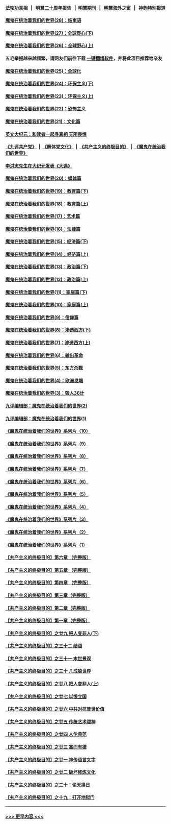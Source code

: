 #### [法轮功真相](https://github.com/gfw-breaker/truth/blob/master/README.md?t=0) &nbsp;&nbsp;|&nbsp;&nbsp; [明慧二十周年报告](https://github.com/gfw-breaker/mh-reports/blob/master/README.md?t=0) &nbsp;&nbsp;|&nbsp;&nbsp;[明慧期刊](https://github.com/gfw-breaker/mh-qikan) &nbsp;&nbsp;|&nbsp;&nbsp; [明慧海外之窗](https://github.com/gfw-breaker/mh-news/blob/master/README.md?t=0) &nbsp;&nbsp;|&nbsp;&nbsp; [神韵特别报道](https://github.com/gfw-breaker/mh-news/blob/master/shenyun.md?t=0)
#### [魔鬼在统治着我们的世界(28)：结束语](../pages/nsc422/n10936246.md?t=07050501) 
#### [魔鬼在统治着我们的世界(27)：全球野心(下)](../pages/nsc422/n10928319.md?t=07050501) 
#### [魔鬼在统治着我们的世界(26)：全球野心(上)](../pages/nsc422/n10900318.md?t=07050501) 
#### 五毛举报越来越频繁，请网友们前往下载 [一键翻墙软件](https://github.com/gfw-breaker/ssr-accounts)，并将此项目推荐给亲友
#### [魔鬼在统治着我们的世界(25)：全球化](../pages/nsc422/n10788205.md?t=07050501) 
#### [魔鬼在统治着我们的世界(24)：环保主义(下)](../pages/nsc422/n10695307.md?t=07050501) 
#### [魔鬼在统治着我们的世界(23)：环保主义(上)](../pages/nsc422/n10688613.md?t=07050501) 
#### [魔鬼在统治着我们的世界(22)：恐怖主义](../pages/nsc422/n10614727.md?t=07050501) 
#### [魔鬼在统治着我们的世界(21)：文化篇](../pages/nsc422/n10597706.md?t=07050501) 
#### [英文大纪元：和读者一起寻真相 无所畏惧](../pages/nsc422/n12542027.md?t=07050501) 
#### [《九评共产党》](https://github.com/begood0513/9ping.md/blob/master/README.md) &nbsp;|&nbsp; [《解体党文化》](../../../../jtdwh.md/blob/master/README.md)  &nbsp;|&nbsp; [《共产主义的终极目的》](../../../../gczydzjmd.md/blob/master/README.md) &nbsp;|&nbsp; [《魔鬼在统治我们的世界》](../../../../mgztzwmdsj.md/blob/master/README.md) 
#### [李洪志先生在大纪元发表《大选》](../pages/nsc422/n12534746.md?t=07050501) 
#### [魔鬼在统治着我们的世界(20)：媒体篇](../pages/nsc422/n10586579.md?t=07050501) 
#### [魔鬼在统治着我们的世界(19)：教育篇(下)](../pages/nsc422/n10564808.md?t=07050501) 
#### [魔鬼在统治着我们的世界(18)：教育篇(上)](../pages/nsc422/n10526970.md?t=07050501) 
#### [魔鬼在统治着我们的世界(17)：艺术篇](../pages/nsc422/n10499093.md?t=07050501) 
#### [魔鬼在统治着我们的世界(16)：法律篇](../pages/nsc422/n10485969.md?t=07050501) 
#### [魔鬼在统治着我们的世界(15)：经济篇(下)](../pages/nsc422/n10469975.md?t=07050501) 
#### [魔鬼在统治着我们的世界(14)：经济篇(上)](../pages/nsc422/n10457370.md?t=07050501) 
#### [魔鬼在统治着我们的世界(13)：政治篇(下)](../pages/nsc422/n10448270.md?t=07050501) 
#### [魔鬼在统治着我们的世界(12)：政治篇(上)](../pages/nsc422/n10444576.md?t=07050501) 
#### [魔鬼在统治着我们的世界(11)：家庭篇(下)](../pages/nsc422/n10440961.md?t=07050501) 
#### [魔鬼在统治着我们的世界(10)：家庭篇(上)](../pages/nsc422/n10435448.md?t=07050501) 
#### [魔鬼在统治着我们的世界(9)：信仰篇](../pages/nsc422/n10432159.md?t=07050501) 
#### [魔鬼在统治着我们的世界(8)：渗透西方(下)](../pages/nsc422/n10429603.md?t=07050501) 
#### [魔鬼在统治着我们的世界(7)：渗透西方(上)](../pages/nsc422/n10426013.md?t=07050501) 
#### [魔鬼在统治着我们的世界(6)：输出革命](../pages/nsc422/n10421536.md?t=07050501) 
#### [魔鬼在统治着我们的世界(5)：东方杀戮](../pages/nsc422/n10417707.md?t=07050501) 
#### [魔鬼在统治着我们的世界(4)：欧洲发端](../pages/nsc422/n10414890.md?t=07050501) 
#### [魔鬼在统治着我们的世界(3)：毁人36计](../pages/nsc422/n10411583.md?t=07050501) 
#### [九评编辑部：魔鬼在统治着我们的世界(2)](../pages/nsc422/n10410036.md?t=07050501) 
#### [九评编辑部：魔鬼在统治着我们的世界(1)](../pages/nsc422/n10406825.md?t=07050501) 
#### [《魔鬼在统治着我们的世界》系列片（10）](../pages/nsc422/n12292670.md?t=07050501) 
#### [《魔鬼在统治着我们的世界》系列片（9）](../pages/nsc422/n12290859.md?t=07050501) 
#### [《魔鬼在统治着我们的世界》系列片（8）](../pages/nsc422/n12287445.md?t=07050501) 
#### [《魔鬼在统治着我们的世界》系列片（7）](../pages/nsc422/n12283425.md?t=07050501) 
#### [《魔鬼在统治着我们的世界》系列片（6）](../pages/nsc422/n12282314.md?t=07050501) 
#### [《魔鬼在统治着我们的世界》系列片（5）](../pages/nsc422/n12281419.md?t=07050501) 
#### [《魔鬼在统治着我们的世界》系列片（4）](../pages/nsc422/n12274024.md?t=07050501) 
#### [《魔鬼在统治着我们的世界》系列片（3）](../pages/nsc422/n12271322.md?t=07050501) 
#### [《魔鬼在统治着我们的世界》系列片（2）](../pages/nsc422/n12269049.md?t=07050501) 
#### [《魔鬼在统治着我们的世界》系列片（1）](../pages/nsc422/n12267575.md?t=07050501) 
#### [【共产主义的终极目的】第六章 （完整版）](../pages/nsc422/n11428913.md?t=07050501) 
#### [【共产主义的终极目的】第五章 （完整版）](../pages/nsc422/n11428912.md?t=07050501) 
#### [【共产主义的终极目的】第四章 （完整版）](../pages/nsc422/n11428907.md?t=07050501) 
#### [【共产主义的终极目的】第三章（完整版）](../pages/nsc422/n11428848.md?t=07050501) 
#### [【共产主义的终极目的】第二章（完整版）](../pages/nsc422/n11428831.md?t=07050501) 
#### [【共产主义的终极目的】第一章（完整版）](../pages/nsc422/n11417651.md?t=07050501) 
#### [【共产主义的终极目的】之廿九 把人变非人(下)](../pages/nsc422/n11344140.md?t=07050501) 
#### [【共产主义的终极目的】之三十二 结语](../pages/nsc422/n11360535.md?t=07050501) 
#### [【共产主义的终极目的】之三十一 末世景观](../pages/nsc422/n11351129.md?t=07050501) 
#### [【共产主义的终极目的】之三十 几成狼世界](../pages/nsc422/n11348280.md?t=07050501) 
#### [【共产主义的终极目的】之廿八 把人变非人(上)](../pages/nsc422/n11340492.md?t=07050501) 
#### [【共产主义的终极目的】之廿七 以恨立国](../pages/nsc422/n11336944.md?t=07050501) 
#### [【共产主义的终极目的】之廿六 中共对抗普世价值](../pages/nsc422/n11324785.md?t=07050501) 
#### [【共产主义的终极目的】之廿五 传统艺术颂神](../pages/nsc422/n11296396.md?t=07050501) 
#### [【共产主义的终极目的】之廿四 人伦典范](../pages/nsc422/n11296397.md?t=07050501) 
#### [【共产主义的终极目的】之廿三 富而有德](../pages/nsc422/n11283598.md?t=07050501) 
#### [【共产主义的终极目的】之廿一 神传语言文字](../pages/nsc422/n11263265.md?t=07050501) 
#### [【共产主义的终极目的】之廿二 破坏修炼文化](../pages/nsc422/n11245728.md?t=07050501) 
#### [【共产主义的终极目的】之二十：偷天换日](../pages/nsc422/n11238846.md?t=07050501) 
#### [【共产主义的终极目的】之十九：打开地狱门](../pages/nsc422/n11206376.md?t=07050501) 

----
#### [ >>> 更早内容 <<< ](../indexes/nsc422-earlier.md)
